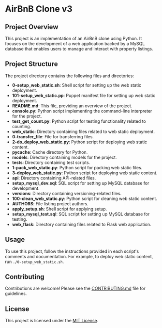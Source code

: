 # AirBnB Clone v3

## Project Overview

This project is an implementation of an AirBnB clone using Python. It focuses on the development of a web application backed by a MySQL database that enables users to manage and interact with property listings. 

## Project Structure

The project directory contains the following files and directories:

- **0-setup_web_static.sh**: Shell script for setting up the web static deployment.
- **101-setup_web_static.pp**: Puppet manifest file for setting up web static deployment.
- **README.md**: This file, providing an overview of the project.
- **console.py**: Python script implementing the command-line interpreter for the project.
- **test_get_count.py**: Python script for testing functionality related to counting.
- **web_static**: Directory containing files related to web static deployment.
- **0-transfer_file**: File for transferring files.
- **2-do_deploy_web_static.py**: Python script for deploying web static content.
- **__pycache__**: Cache directory for Python.
- **models**: Directory containing models for the project.
- **tests**: Directory containing test scripts.
- **1-pack_web_static.py**: Python script for packing web static files.
- **3-deploy_web_static.py**: Python script for deploying web static content.
- **api**: Directory containing API-related files.
- **setup_mysql_dev.sql**: SQL script for setting up MySQL database for development.
- **versions**: Directory containing versioning-related files.
- **100-clean_web_static.py**: Python script for cleaning web static content.
- **AUTHORS**: File listing project authors.
- **apply_setup.sh**: Shell script for applying setup.
- **setup_mysql_test.sql**: SQL script for setting up MySQL database for testing.
- **web_flask**: Directory containing files related to Flask web application.

## Usage

To use this project, follow the instructions provided in each script's comments and documentation. For example, to deploy web static content, run `./0-setup_web_static.sh`.

## Contributing

Contributions are welcome! Please see the [CONTRIBUTING.md](CONTRIBUTING.md) file for guidelines.

## License

This project is licensed under the [MIT License](LICENSE).

